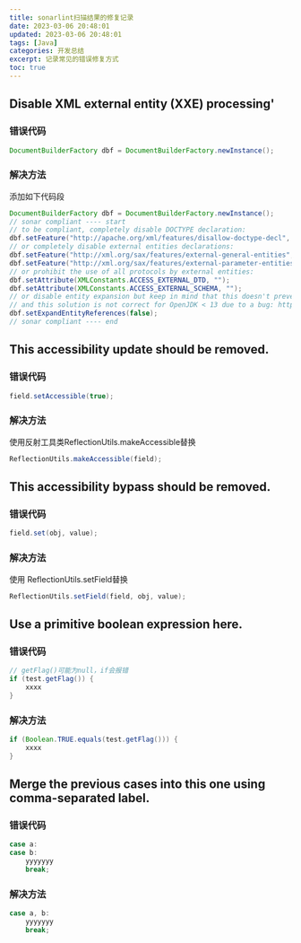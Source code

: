 ```yaml
---
title: sonarlint扫描结果的修复记录
date: 2023-03-06 20:48:01
updated: 2023-03-06 20:48:01
tags: [Java]
categories: 开发总结
excerpt: 记录常见的错误修复方式
toc: true
---
```


## Disable XML external entity (XXE) processing' 
### 错误代码
```java
DocumentBuilderFactory dbf = DocumentBuilderFactory.newInstance();
```

### 解决方法
添加如下代码段
```java
DocumentBuilderFactory dbf = DocumentBuilderFactory.newInstance();
// sonar compliant ---- start
// to be compliant, completely disable DOCTYPE declaration:
dbf.setFeature("http://apache.org/xml/features/disallow-doctype-decl", true);
// or completely disable external entities declarations:
dbf.setFeature("http://xml.org/sax/features/external-general-entities", false);
dbf.setFeature("http://xml.org/sax/features/external-parameter-entities", false);
// or prohibit the use of all protocols by external entities:
dbf.setAttribute(XMLConstants.ACCESS_EXTERNAL_DTD, "");
dbf.setAttribute(XMLConstants.ACCESS_EXTERNAL_SCHEMA, "");
// or disable entity expansion but keep in mind that this doesn't prevent fetching external entities
// and this solution is not correct for OpenJDK < 13 due to a bug: https://bugs.openjdk.java.net/browse/JDK-8206132
dbf.setExpandEntityReferences(false);
// sonar compliant ---- end
```

## This accessibility update should be removed.

### 错误代码
```java
field.setAccessible(true);
```
### 解决方法
使用反射工具类ReflectionUtils.makeAccessible替换

```java
ReflectionUtils.makeAccessible(field);
```

## This accessibility bypass should be removed.

### 错误代码
```java
field.set(obj, value);
```
### 解决方法
使用 ReflectionUtils.setField替换

```java
ReflectionUtils.setField(field, obj, value);
```

## Use a primitive boolean expression here.

### 错误代码
```java
// getFlag()可能为null，if会报错
if (test.getFlag()) {
    xxxx
}
```
### 解决方法

```java
if (Boolean.TRUE.equals(test.getFlag())) {
    xxxx
}
```

## Merge the previous cases into this one using comma-separated label.

### 错误代码
```java
case a:
case b:
	yyyyyyy
	break;
```
### 解决方法
```java
case a, b:
	yyyyyyy
	break;
```
